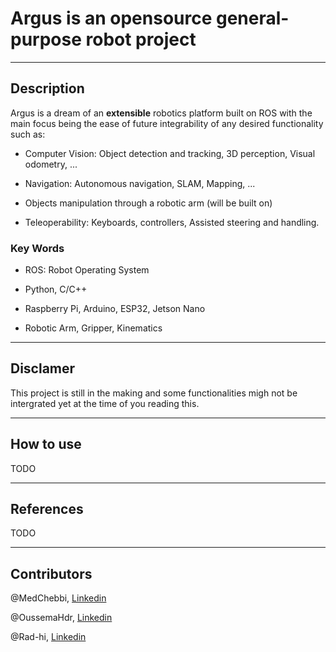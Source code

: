 # Argus is an opensource general-purpose robot project

---

## Description

Argus is a dream of an **extensible** robotics platform built on ROS with the main focus being the ease of future integrability of any desired functionality such as:

- Computer Vision: Object detection and tracking, 3D perception, Visual odometry, ...

- Navigation: Autonomous navigation, SLAM, Mapping, ...

- Objects manipulation through a robotic arm (will be built on)

- Teleoperability: Keyboards, controllers, Assisted steering and handling.

### Key Words

- ROS: Robot Operating System

- Python, C/C++

- Raspberry Pi, Arduino, ESP32, Jetson Nano

- Robotic Arm, Gripper, Kinematics

---

## Disclamer

This project is still in the making and some functionalities migh not be intergrated yet at the time of you reading this.

---

## How to use

TODO

---

## References

TODO

---

## Contributors

@MedChebbi, [Linkedin](https://www.linkedin.com/in/medchebbi/)

@OussemaHdr, [Linkedin](https://www.linkedin.com/in/oussemahedri/)

@Rad-hi, [Linkedin](https://www.linkedin.com/in/radhi-sghaier/)
